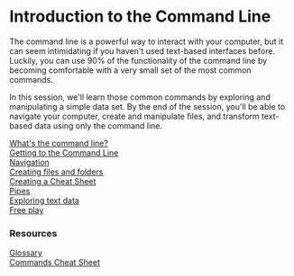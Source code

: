 # Introduction to the Command Line

The command line is a powerful way to interact with your computer, but it can seem intimidating if you haven't used text-based interfaces before. Luckily, you can use 90% of the functionality of the command line by becoming comfortable with a very small set of the most common commands.

In this session, we'll learn those common commands by exploring and manipulating a simple data set. By the end of the session, you'll be able to navigate your computer, create and manipulate files, and transform text-based data using only the command line. 


[What's the command line?](sections/what-is-the-command-line.md)  
[Getting to the Command Line](sections/getting-to-the-command-line.md)  
[Navigation](sections/navigation.md)  
[Creating files and folders](sections/creating-files-and-folders.md)  
[Creating a Cheat Sheet](sections/creating_a_cheat_sheet.md)  
[Pipes](sections/pipes.md)  
[Exploring text data](sections/data.md)  
[Free play](free.md)  

### Resources

[Glossary](sections/glossary.md)  
[Commands Cheat Sheet](sections/commands.md)  
